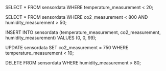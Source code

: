 SELECT *
FROM sensordata
WHERE temperature_measurement < 20;

SELECT *
FROM sensordata
WHERE co2_measurement < 800 AND humidity_measurement > 50;

INSERT INTO sensordata (temperature_measurement, co2_measurement, humidity_measurement)
VALUES (0, 0, 99);

UPDATE sensordata
SET co2_measurement = 750
WHERE temperature_measurement < 10;

DELETE FROM sensordata
WHERE humidity_measurement > 80;



